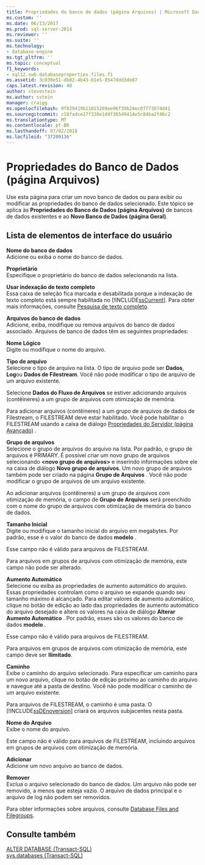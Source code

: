 ```yaml
---
title: Propriedades do banco de dados (página Arquivos) | Microsoft Docs
ms.custom: ''
ms.date: 06/13/2017
ms.prod: sql-server-2014
ms.reviewer: ''
ms.suite: ''
ms.technology:
- database-engine
ms.tgt_pltfrm: ''
ms.topic: conceptual
f1_keywords:
- sql12.swb.databaseproperties.files.f1
ms.assetid: 3c030e51-db82-4b43-b1e5-8547ddd3de87
caps.latest.revision: 40
author: stevestein
ms.author: sstein
manager: craigg
ms.openlocfilehash: 9f829419b11015209ee06f39b24ec0f773874d41
ms.sourcegitcommit: c18fadce27f330e1d4f36549414e5c84ba2f46c2
ms.translationtype: MT
ms.contentlocale: pt-BR
ms.lasthandoff: 07/02/2018
ms.locfileid: "37209136"
---
```

# <a name="database-properties-files-page"></a>Propriedades do Banco de Dados (página Arquivos)
  Use esta página para criar um novo banco de dados ou para exibir ou modificar as propriedades do banco de dados selecionado. Este tópico se aplica às **Propriedades do Banco de Dados (página Arquivos)** de bancos de dados existentes e ao **Novo Banco de Dados (página Geral)**.  
  
## <a name="uielement-list"></a>Lista de elementos de interface do usuário  
 **Nome do banco de dados**  
 Adicione ou exiba o nome do banco de dados.  
  
 **Proprietário**  
 Especifique o proprietário do banco de dados selecionando na lista.  
  
 **Usar indexação de texto completo**  
 Essa caixa de seleção fica marcada e desabilitada porque a indexação de texto completo está sempre habilitada no [!INCLUDE[ssCurrent](../../includes/sscurrent-md.md)]. Para obter mais informações, consulte [Pesquisa de texto completo](../search/full-text-search.md).  
  
 **Arquivos do banco de dados**  
 Adicione, exiba, modifique ou remova arquivos do banco de dados associado. Arquivos de banco de dados têm as seguintes propriedades:  
  
 **Nome Lógico**  
 Digite ou modifique o nome do arquivo.  
  
 **Tipo de arquivo**  
 Selecione o tipo de arquivo na lista. O tipo de arquivo pode ser **Dados**, **Log**ou **Dados de Filestream**. Você não pode modificar o tipo de arquivo de um arquivo existente.  
  
 Selecione **Dados do Fluxo de Arquivos** se estiver adicionando arquivos (contêineres) a um grupo de arquivos com otimização de memória.  
  
 Para adicionar arquivos (contêineres) a um grupo de arquivos de dados de Filestream, o FILESTREAM deve estar habilitado. Você pode habilitar o FILESTREAM usando a caixa de diálogo [Propriedades do Servidor (página Avançado)](../../database-engine/configure-windows/server-properties-advanced-page.md) .  
  
 **Grupo de arquivos**  
 Selecione o grupo de arquivos do arquivo na lista. Por padrão, o grupo de arquivos é PRIMARY. É possível criar um novo grupo de arquivos selecionando **\<novo grupo de arquivos>** e inserindo informações sobre ele na caixa de diálogo **Novo grupo de arquivos**. Um novo grupo de arquivos também pode ser criado na página **Grupo de Arquivos** . Você não pode modificar o grupo de arquivos de um arquivo existente.  
  
 Ao adicionar arquivos (contêineres) a um grupo de arquivos com otimização de memória, o campo de **Grupo de Arquivos** será preenchido com o nome do grupo de arquivos com otimização de memória do banco de dados.  
  
 **Tamanho Inicial**  
 Digite ou modifique o tamanho inicial do arquivo em megabytes. Por padrão, esse é o valor do banco de dados **modelo** .  
  
 Esse campo não é válido para arquivos de FILESTREAM.  
  
 Para arquivos em grupos de arquivos com otimização de memória, este campo não pode ser alterado.  
  
 **Aumento Automático**  
 Selecione ou exiba as propriedades de aumento automático do arquivo. Essas propriedades controlam como o arquivo se expande quando seu tamanho máximo é alcançado. Para editar valores de aumento automático, clique no botão de edição ao lado das propriedades de aumento automático do arquivo desejado e altere os valores na caixa de diálogo **Alterar Aumento Automático** . Por padrão, esses são os valores do banco de dados **modelo** .  
  
 Esse campo não é válido para arquivos de FILESTREAM.  
  
 Para arquivos em grupos de arquivos com otimização de memória, este campo deve ser **Ilimitado**.  
  
 **Caminho**  
 Exibe o caminho do arquivo selecionado. Para especificar um caminho para um novo arquivo, clique no botão de edição próximo ao caminho do arquivo e navegue até a pasta de destino. Você não pode modificar o caminho de um arquivo existente.  
  
 Para arquivos de FILESTREAM, o caminho é uma pasta. O [!INCLUDE[ssDEnoversion](../../includes/ssdenoversion-md.md)] criará os arquivos subjacentes nesta pasta.  
  
 **Nome do Arquivo**  
 Exibe o nome do arquivo.  
  
 Este campo não é válido para arquivos de FILESTREAM, incluindo arquivos em grupos de arquivos com otimização de memória.  
  
 **Adicionar**  
 Adicione um novo arquivo ao banco de dados.  
  
 **Remover**  
 Exclua o arquivo selecionado do banco de dados. Um arquivo não pode ser removido, a menos que esteja vazio. O arquivo de dados principal e o arquivo de log não podem ser removidos.  
  
 Para obter informações sobre arquivos, consulte [Database Files and Filegroups](database-files-and-filegroups.md).  
  
## <a name="see-also"></a>Consulte também  
 [ALTER DATABASE &#40;Transact-SQL&#41;](/sql/t-sql/statements/alter-database-transact-sql)   
 [sys.databases &#40;Transact-SQL&#41;](/sql/relational-databases/system-catalog-views/sys-databases-transact-sql)  
  
  
